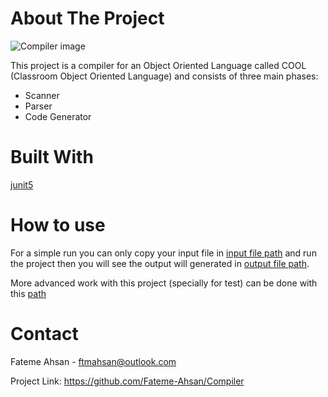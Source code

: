# About The Project

![Compiler image](https://media.geeksforgeeks.org/wp-content/uploads/compileProcess.jpg)

This project is a compiler for an Object Oriented Language called COOL (Classroom Object Oriented Language) and consists of three main phases: 
- Scanner
- Parser 
- Code Generator

# Built With

[junit5](https://junit.org/junit5/)

# How to use

For a simple run you can only copy your input file in [input file path](src/main/java/t1.cool) and run the project then you will see the output will generated in [output file path](src/main/java/t1.s).

More advanced work with this project (specially for test) can be done with this [path](src/main/test)

# Contact

Fateme Ahsan - ftmahsan@outlook.com

Project Link: https://github.com/Fateme-Ahsan/Compiler 
